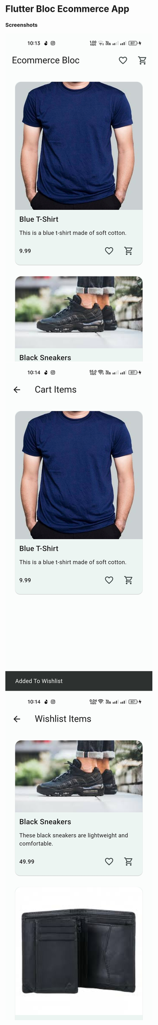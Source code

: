 # Flutter Bloc Ecommerce App

### Screenshots

![Image](screenshots/1.jpg)![Image](screenshots/2.jpg)![Image](screenshots/3.jpg)
